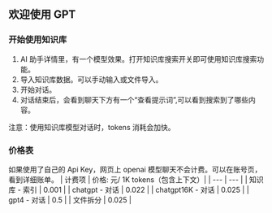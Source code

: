 ## 欢迎使用 GPT

### 开始使用知识库

1. AI 助手详情里，有一个模型效果。打开知识库搜索开关即可使用知识库搜索功能。
2. 导入知识库数据。可以手动输入或文件导入。
3. 开始对话。
4. 对话结束后，会看到聊天下方有一个“查看提示词”,可以看到搜索到了哪些内容。

注意：使用知识库模型对话时，tokens 消耗会加快。

### 价格表

如果使用了自己的 Api Key，网页上 openai 模型聊天不会计费。可以在账号页，看到详细账单。
| 计费项 | 价格: 元/ 1K tokens（包含上下文）|
| --- | --- |
| 知识库 - 索引 | 0.001 |
| chatgpt - 对话 | 0.022 |
| chatgpt16K - 对话 | 0.025 |
| gpt4 - 对话 | 0.5 |
| 文件拆分 | 0.025 |
